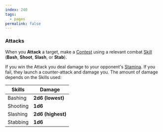 ```yaml
---
index: 240
tags:
  - pages
permalink: false
---
```


### Attacks

When you **Attack** a target, make a [Contest](contests.md) using a relevant combat [Skill](../careers/skills.md) (**Bash**, **Shoot**, **Slash**, or **Stab**).

If you win the Attack you deal damage to your opponent's [Stamina](../fools/stamina.md). If you fail, they launch a counter-attack and damage you. The amount of damage depends on the Skills used:

| Skills   | Damage               |
| -------- | -------------------- |
| Bashing  | **2d6** **(lowest)** |
| Shooting | **1d6**              |
| Slashing | **2d6 (highest)**    |
| Stabbing | **1d6**              |
